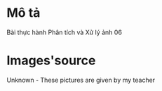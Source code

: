 # Mô tả
Bài thực hành Phân tích và Xử lý ảnh 06

# Images'source
Unknown - These pictures are given by my teacher
